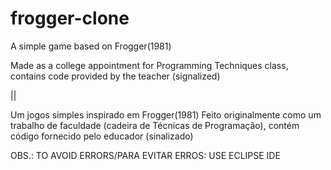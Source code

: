 # frogger-clone
A simple game based on Frogger(1981)

Made as a college appointment for Programming Techniques class, contains code provided by the teacher (signalized)

||

Um jogos simples inspirado em Frogger(1981)
Feito originalmente como um trabalho de faculdade (cadeira de Técnicas de Programação), contém código fornecido pelo educador (sinalizado)

OBS.: TO AVOID ERRORS/PARA EVITAR ERROS: USE ECLIPSE IDE
